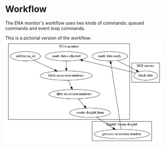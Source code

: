 # Workflow

The ENA monitor's workflow uses two kinds of commands: queued commands and event loop commands.

This is a pictorial version of the workflow:
![Workflow graph](../img/graph.png)

